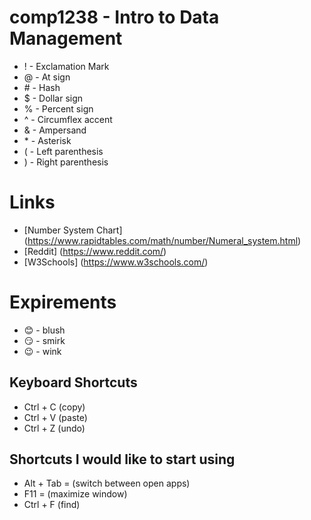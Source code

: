 #  comp1238 - Intro to Data Management 
- ! - Exclamation Mark
- @ - At sign  
- \# - Hash
- $ - Dollar sign
- % - Percent sign
- ^ - Circumflex accent
- & - Ampersand
- \* - Asterisk 
- ( - Left parenthesis
- ) - Right parenthesis 
# Links 
- [Number System Chart] (https://www.rapidtables.com/math/number/Numeral_system.html)
- [Reddit] (https://www.reddit.com/)
- [W3Schools] (https://www.w3schools.com/)
# Expirements 
- 😊 - blush
- 😏 - smirk
- 😉 - wink
  
## Keyboard Shortcuts
- Ctrl + C (copy)
- Ctrl + V (paste)
- Ctrl + Z (undo)

## Shortcuts I would like to start using 
- Alt + Tab = (switch between open apps)
- F11 = (maximize window)
- Ctrl + F (find)


